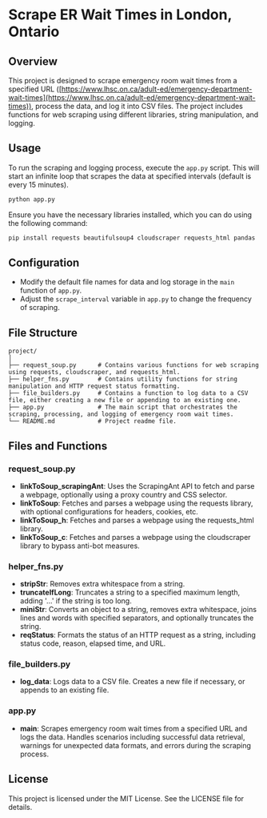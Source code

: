 # Scrape ER Wait Times in London, Ontario
## Overview
This project is designed to scrape emergency room wait times from a specified URL ([https://www.lhsc.on.ca/adult-ed/emergency-department-wait-times](https://www.lhsc.on.ca/adult-ed/emergency-department-wait-times)), process the data, and log it into CSV files. The project includes functions for web scraping using different libraries, string manipulation, and logging.

## Usage

To run the scraping and logging process, execute the `app.py` script. This will start an infinite loop that scrapes the data at specified intervals (default is every 15 minutes).

```bash
python app.py
```

Ensure you have the necessary libraries installed, which you can do using the following command:

```bash
pip install requests beautifulsoup4 cloudscraper requests_html pandas
```

## Configuration

- Modify the default file names for data and log storage in the `main` function of `app.py`.
- Adjust the `scrape_interval` variable in `app.py` to change the frequency of scraping.


## File Structure

```
project/
│
├── request_soup.py      # Contains various functions for web scraping using requests, cloudscraper, and requests_html.
├── helper_fns.py        # Contains utility functions for string manipulation and HTTP request status formatting.
├── file_builders.py     # Contains a function to log data to a CSV file, either creating a new file or appending to an existing one.
├── app.py               # The main script that orchestrates the scraping, processing, and logging of emergency room wait times.
└── README.md            # Project readme file.
```

## Files and Functions

### request_soup.py
- **linkToSoup_scrapingAnt**: Uses the ScrapingAnt API to fetch and parse a webpage, optionally using a proxy country and CSS selector.
- **linkToSoup**: Fetches and parses a webpage using the requests library, with optional configurations for headers, cookies, etc.
- **linkToSoup_h**: Fetches and parses a webpage using the requests_html library.
- **linkToSoup_c**: Fetches and parses a webpage using the cloudscraper library to bypass anti-bot measures.

### helper_fns.py
- **stripStr**: Removes extra whitespace from a string.
- **truncateIfLong**: Truncates a string to a specified maximum length, adding '...' if the string is too long.
- **miniStr**: Converts an object to a string, removes extra whitespace, joins lines and words with specified separators, and optionally truncates the string.
- **reqStatus**: Formats the status of an HTTP request as a string, including status code, reason, elapsed time, and URL.

### file_builders.py
- **log_data**: Logs data to a CSV file. Creates a new file if necessary, or appends to an existing file.

### app.py
- **main**: Scrapes emergency room wait times from a specified URL and logs the data. Handles scenarios including successful data retrieval, warnings for unexpected data formats, and errors during the scraping process.

## License

This project is licensed under the MIT License. See the LICENSE file for details.

